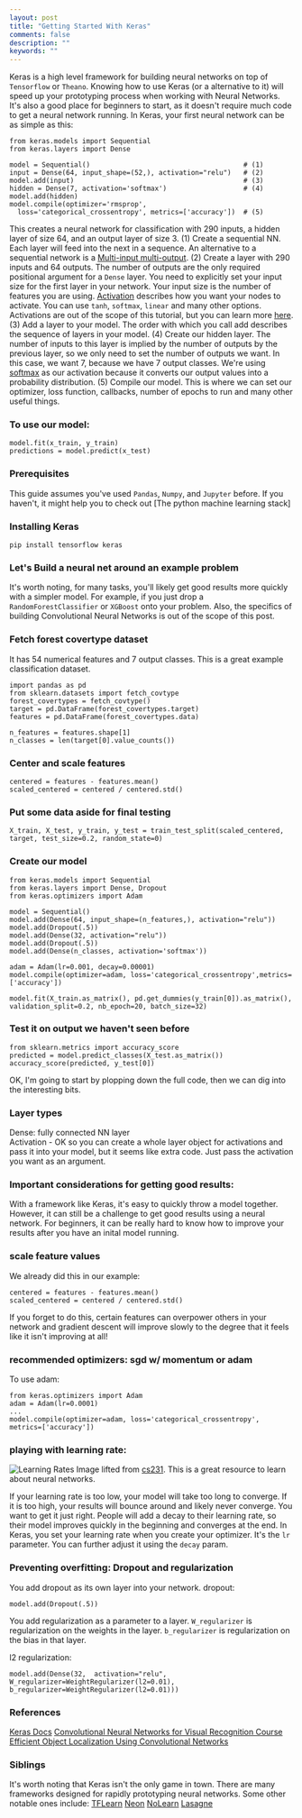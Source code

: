 ```yaml
---
layout: post
title: "Getting Started With Keras"
comments: false
description: ""
keywords: ""
---
```


Keras is a high level framework for building neural networks on top of `Tensorflow` or `Theano`. Knowing how to use Keras (or a alternative to it) will speed up your prototyping process when working with Neural Networks. It's also a good place for beginners to start, as it doesn't require much code to get a neural network running. In Keras, your first neural network can be as simple as this:

    from keras.models import Sequential
    from keras.layers import Dense
    
    model = Sequential()                                      # (1)
    input = Dense(64, input_shape=(52,), activation="relu")   # (2)
    model.add(input)                                          # (3)
    hidden = Dense(7, activation='softmax')                   # (4)
    model.add(hidden)
    model.compile(optimizer='rmsprop', 
      loss='categorical_crossentropy', metrics=['accuracy'])  # (5)

This creates a neural network for classification with 290 inputs, a hidden layer of size 64, and an output layer of size 3.
(1) Create a sequential NN. Each layer will feed into the next in a sequence. An alternative to a sequential network is a [Multi-input multi-output](https://keras.io/getting-started/functional-api-guide/#multi-input-and-multi-output-models).
(2) Create a layer with 290 inputs and 64 outputs. The number of outputs are the only required positional argument for a `Dense` layer. You need to explicitly set your input size for the first layer in your network. Your input size is the number of features you are using. [Activation](https://keras.io/activations/) describes how you want your nodes to activate. You can use `tanh`, `softmax`, `linear` and many other options. Activations are out of the scope of this tutorial, but you can learn more [here](http://cs231n.github.io/neural-networks-1/#modeling-one-neuron).
(3) Add a layer to your model. The order with which you call add describes the sequence of layers in your model.
(4) Create our hidden layer. The number of inputs to this layer is implied by the number of outputs by the previous layer, so we only need to set the number of outputs we want. In this case, we want 7, because we have 7 output classes. We're using [softmax](http://cs231n.github.io/linear-classify/#softmax) as our activation because it converts our output values into a probability distribution.
(5) Compile our model. This is where we can set our optimizer, loss function, callbacks, number of epochs to run and many other useful things.

### To use our model:

    model.fit(x_train, y_train)
    predictions = model.predict(x_test)
    
### Prerequisites
This guide assumes you've used `Pandas`, `Numpy`, and `Jupyter` before. If you haven't, it might help you to check out [The python machine learning stack]

### Installing Keras

    pip install tensorflow keras

### Let's Build a neural net around an example problem

It's worth noting, for many tasks,  you'll likely get good results more quickly with a simpler model.  For example, if you just drop a `RandomForestClassifier` or `XGBoost` onto your problem. Also, the specifics of building Convolutional Neural Networks is out of the scope of this post.

### Fetch forest covertype dataset
It has 54 numerical features and 7 output classes. This is a great example classification dataset.

    import pandas as pd
    from sklearn.datasets import fetch_covtype
    forest_covertypes = fetch_covtype()
    target = pd.DataFrame(forest_covertypes.target)
    features = pd.DataFrame(forest_covertypes.data)
    
    n_features = features.shape[1]
    n_classes = len(target[0].value_counts())
    
### Center and scale features

    centered = features - features.mean()
    scaled_centered = centered / centered.std()
    
### Put some data aside for final testing

    X_train, X_test, y_train, y_test = train_test_split(scaled_centered, target, test_size=0.2, random_state=0)
    
### Create our model

    from keras.models import Sequential
    from keras.layers import Dense, Dropout
    from keras.optimizers import Adam
    
    model = Sequential()
    model.add(Dense(64, input_shape=(n_features,), activation="relu"))
    model.add(Dropout(.5))
    model.add(Dense(32, activation="relu"))
    model.add(Dropout(.5))
    model.add(Dense(n_classes, activation='softmax'))
        
    adam = Adam(lr=0.001, decay=0.00001)
    model.compile(optimizer=adam, loss='categorical_crossentropy',metrics=['accuracy'])
    
    model.fit(X_train.as_matrix(), pd.get_dummies(y_train[0]).as_matrix(), validation_split=0.2, nb_epoch=20, batch_size=32)
    
### Test it on output we haven't seen before

    from sklearn.metrics import accuracy_score
    predicted = model.predict_classes(X_test.as_matrix())
    accuracy_score(predicted, y_test[0])

OK, I'm going to start by plopping down the full code, then we can dig into the interesting bits.
    
### Layer types
Dense: fully connected NN layer  
Activation - OK so you can create a whole layer object for activations and pass it into your model, but it seems like extra code. Just pass the activation you want as an argument.

### Important considerations for getting good results:
With a framework like Keras, it's easy to quickly throw a model together. However, it can still be a challenge to get good results using a neural network. For beginners, it can be really hard to know how to improve your results after you have an inital model running.

### scale feature values
We already did this in our example:

    centered = features - features.mean()
    scaled_centered = centered / centered.std()

If you forget to do this, certain features can overpower others in your network and gradient descent will improve slowly to the degree that it feels like it isn't improving at all! 

### recommended optimizers: sgd w/ momentum or adam

To use adam:

    from keras.optimizers import Adam
    adam = Adam(lr=0.0001)
    ...
    model.compile(optimizer=adam, loss='categorical_crossentropy', metrics=['accuracy'])
    
### playing with learning rate:
![Learning Rates](http://cs231n.github.io/assets/nn3/learningrates.jpeg "Image lifted from cs231")
Image lifted from [cs231](http://cs231n.github.io/neural-networks-3/). This is a great resource to learn about neural networks.

If your learning rate is too low, your model will take too long to converge. If it is too high, your results will bounce around and likely never converge. You want to get it just right. People will add a decay to their learning rate, so their model improves quickly in the beginning and converges at the end. In Keras, you  set your learning rate when you create your optimizer. It's the `lr` parameter. You can further adjust it using the `decay` param.

### Preventing overfitting: Dropout and regularization

You add dropout as its own layer into your network.
dropout:

    model.add(Dropout(.5))

You add regularization as a parameter to a layer. `W_regularizer` is regularization on the weights in the layer. `b_regularizer` is regularization on the bias in that layer.

l2 regularization:

    model.add(Dense(32,  activation="relu", W_regularizer=WeightRegularizer(l2=0.01), b_regularizer=WeightRegularizer(l2=0.01)))

### References
[Keras Docs](https://keras.io/)
[Convolutional Neural Networks for Visual Recognition Course](http://cs231n.github.io/neural-networks-1/)
[Efficient Object Localization Using Convolutional Networks](https://arxiv.org/pdf/1411.4280.pdf)

### Siblings
It's worth noting that Keras isn't the only game in town. There are many frameworks designed for rapidly prototyping neural networks. Some other notable ones include:
[TFLearn](http://tflearn.org/)
[Neon](https://github.com/NervanaSystems/neon)
[NoLearn](https://github.com/dnouri/nolearn)
[Lasagne](https://github.com/Lasagne/Lasagne)